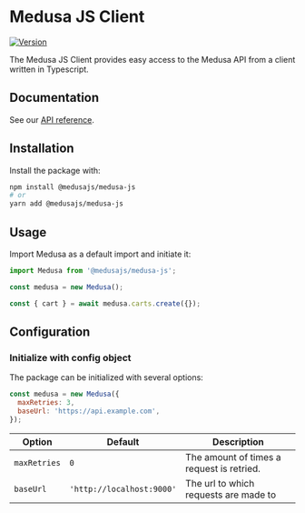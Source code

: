 # Medusa JS Client

[![Version](https://img.shields.io/npm/v/stripe.svg)](https://www.npmjs.org/package/@medusajs/medusa-js)

The Medusa JS Client provides easy access to the Medusa API from a client written in Typescript.

## Documentation

See our [API reference](https://docs.medusa-commerce.com/api/store).

## Installation

Install the package with:

```sh
npm install @medusajs/medusa-js
# or
yarn add @medusajs/medusa-js
```

## Usage

Import Medusa as a default import and initiate it:

```js
import Medusa from '@medusajs/medusa-js';

const medusa = new Medusa();

const { cart } = await medusa.carts.create({});
```

## Configuration

### Initialize with config object

The package can be initialized with several options:

```js
const medusa = new Medusa({
  maxRetries: 3,
  baseUrl: 'https://api.example.com',
});
```

| Option       | Default                             | Description                               |
| ------------ | ----------------------------------- | ----------------------------------------- |
| `maxRetries` | `0`                                 | The amount of times a request is retried. |
| `baseUrl`    | `'http://localhost:9000'`           | The url to which requests are made to     |
